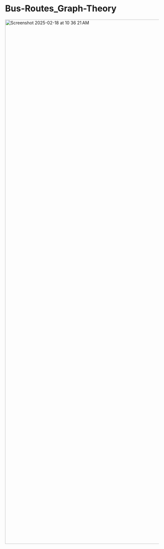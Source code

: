 # Bus-Routes_Graph-Theory

<img width="1710" alt="Screenshot 2025-02-18 at 10 36 21 AM" src="https://github.com/user-attachments/assets/cd0f471b-597f-4fc1-a02e-286a72f380f9" />
